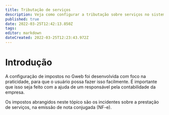 ```yaml
---
title: Tributação de serviços
description: Veja como configurar a tributação sobre serviços no sistema
published: true
date: 2022-03-25T12:42:13.850Z
tags: 
editor: markdown
dateCreated: 2022-03-25T12:23:43.972Z
---
```


# Introdução

A configuração de impostos no Gweb foi desenvolvida com foco na praticidade, para que o usuário possa fazer isso facilmente.
É importante que isso seja feito com a ajuda de um responsável pela contabilidade da empresa.

Os impostos abrangidos neste tópico são os incidentes sobre a prestação de serviços, na emissão de nota conjugada (NF-e). 